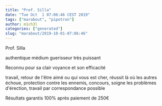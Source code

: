 ```yaml
---
title: "Prof. Silla"
date: "Tue Oct  1 07:06:46 CEST 2019"
tags: ["marabout", "pipotron"]
author: m1ch3l
categories: ["generated"]
slug: "marabout/2019-10-01-07:06:46"
---
```


Prof. Silla

authentique médium guerisseur très puissant

Reconnu pour sa clair voyance et son efficacité

travail, retour de l'être aimé ou qui vous est cher, réussit là où les autres échoue, protection contre les ennemis, concours, soigne les problèmes d'érection, travail par correspondance possible

Résultats garantis 100% après paiement de 250€
